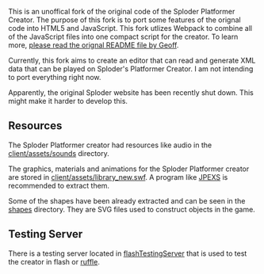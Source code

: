 This is an unoffical fork of the original code of the Sploder Platformer Creator. The purpose of this fork is to port some features of the orignal code into HTML5 and JavaScript. This fork utlizes Webpack to combine all of the JavaScript files into one compact script for the creator. To learn more, [please read the orignal README file by Geoff](README.old.md).

Currently, this fork aims to create an editor that can read and generate XML data that can be played on Sploder's Platformer Creator. I am not intending to port everything right now.

Apparently, the original Sploder website has been recently shut down. This might make it harder to develop this.

## Resources

The Sploder Platformer creator had resources like audio in the [client/assets/sounds](client/assets/sounds) directory.

The graphics, materials and animations for the Sploder Platformer creator are stored in [client/assets/library_new.swf](client/assets/library_new.swf). A program like [JPEXS](https://github.com/jindrapetrik/jpexs-decompiler) is recommended to extract them.

Some of the shapes have been already extracted and can be seen in the [shapes](/shapes) directory. They are SVG files used to construct objects in the game.

## Testing Server

There is a testing server located in [flashTestingServer](flashTestingServer) that is used to test the creator in flash or [ruffle](https://ruffle.rs/).